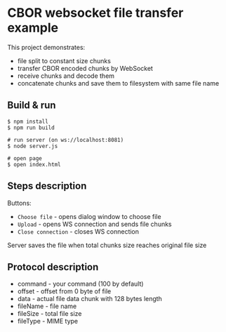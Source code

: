 # CBOR websocket file transfer example

This project demonstrates:
* file split to constant size chunks
* transfer CBOR encoded chunks by WebSocket
* receive chunks and decode them
* concatenate chunks and save them to filesystem with same file name 

## Build & run

```
$ npm install
$ npm run build

# run server (on ws://localhost:8081)
$ node server.js

# open page
$ open index.html
```

## Steps description
Buttons:
* `Choose file` - opens dialog window to choose file
* `Upload` - opens WS connection and sends file chunks
* `Close connection` - closes WS connection

Server saves the file when total chunks size reaches original file size

## Protocol description

* command - your command (100 by default)
* offset - offset from 0 byte of file
* data - actual file data chunk with 128 bytes length
* fileName - file name 
* fileSize - total file size
* fileType - MIME type


